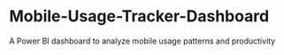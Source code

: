 # Mobile-Usage-Tracker-Dashboard
A Power BI dashboard to analyze mobile usage patterns and productivity
